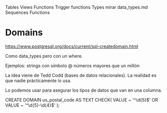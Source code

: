 Tables
Views
Functions
Trigger functions
Types
  mirar data_types.md
Sequences
Functions



# Domains
https://www.postgresql.org/docs/current/sql-createdomain.html

Como data_types pero con un where.

Ejemplos:
  strings con símbolo @
  números mayores que un millón

La idea viene de Tedd Codd (bases de datos relacionales).
La realidad es que nadie prácticamente lo usa.

Lo podemos usar para asegurar los tipos de datos que van en una columna.


CREATE DOMAIN us_postal_code AS TEXT
CHECK(
  VALUE ~ '^\d{5}$'
  OR VALUE ~ '^\d{5}-\d{4}$'
);
